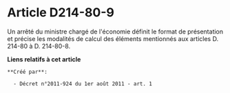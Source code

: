 # Article D214-80-9

Un arrêté du ministre chargé de l'économie définit le format de présentation et précise les modalités de calcul des éléments
mentionnés aux articles D. 214-80 à D. 214-80-8.

**Liens relatifs à cet article**

	**Créé par**:

	  - Décret n°2011-924 du 1er août 2011 - art. 1
